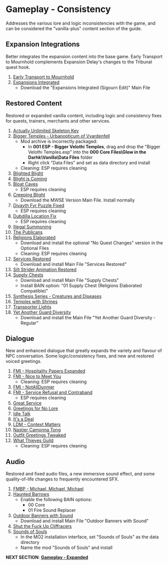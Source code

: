# Gameplay - Consistency
Addresses the various lore and logic inconsistencies with the game, and can be considered the "vanilla-plus" content section of the guide.

## Expansion Integrations
Better integrates the expansion content into the base game. Early Transport to Mournhold complements Expansion Delay's changes to the Tribunal quest hook.
1. [Early Transport to Mournhold](https://www.nexusmods.com/morrowind/mods/47985)
1. [Expansions Integrated](https://www.nexusmods.com/morrowind/mods/49232)
	- Download the "Expansions Integrated (Sigourn Edit)" Main File

## Restored Content
Restored or expanded vanilla content, including logic and consistency fixes for quests, trainers, merchants and other services.
1. [Actually Unlimited Skeleton Key](https://www.nexusmods.com/morrowind/mods/47972?)
1. [Bigger Temples - Urbanopticum of Vvardenfell](https://www.nexusmods.com/morrowind/mods/46184?)
	- Mod archive is incorrectly packaged:
		- In **001 ESP - Bigger Velothi Temples**, drag and drop the "Bigger Velothi Temples.esp" into the **000 Core Files\Glow in the Darhk\Vanilla\Data Files** folder
		- Right click "Data Files" and set as data directory and install
	- Cleaning: ESP requires cleaning
1. [Blighted Blight](https://www.nexusmods.com/morrowind/mods/48631?)
1. [Blight is Coming](https://www.nexusmods.com/morrowind/mods/47649?)
1. [Bloat Caves](https://www.nexusmods.com/morrowind/mods/43141?)
	- ESP requires cleaning
1. [Creeping Blight](https://www.nexusmods.com/morrowind/mods/47904?)
	- Download the MWSE Version Main File. Install normally
1. [Divayth Fyr Puzzle Fixed](https://www.nexusmods.com/morrowind/mods/45155?)
	- ESP requires cleaning
1. [Dubdilla Location Fix](https://www.nexusmods.com/morrowind/mods/46720?)
	- ESP requires cleaning
1. [Illegal Summoning](https://www.nexusmods.com/morrowind/mods/47105?)
1. [The Publicans](https://www.nexusmods.com/morrowind/mods/45410?)
1. [Religions Elaborated](https://www.nexusmods.com/morrowind/mods/47843?)
	- Download and install the optional "No Quest Changes" version in the Optional Files
	- Cleaning: ESP requires cleaning	
1. [Services Restored](https://www.nexusmods.com/morrowind/mods/47068?)
	- Download and install Main File "Services Restored"
1. [Silt Strider Animation Restored](https://www.nexusmods.com/morrowind/mods/44150?)
1. [Supply Chests](https://www.nexusmods.com/morrowind/mods/49232)
	- Download and install Main File "Supply Chests"
	- Install BAIN option: "01 Supply Chest (Religions Elaborated Compatible)"
1. [Synthesis Series - Creatures and Diseases](https://www.nexusmods.com/morrowind/mods/48279?)
1. [Temples with Shrines](https://www.nexusmods.com/morrowind/mods/45535?)
1. [Transporter Lights](https://www.nexusmods.com/morrowind/mods/48050?)
1. [Yet Another Guard Diversity](https://www.nexusmods.com/morrowind/mods/45894?)
	- Download and install the Main File "Yet Another Guard Diversity - Regular"

## Dialogue
New and enhanced dialogue that greatly expands the variety and flavour of NPC conversation. Some logic/consistency fixes, and new and restored voiced greetings.
1. [FMI - Hospitality Papers Expanded](https://www.nexusmods.com/morrowind/mods/46107?)
1. [FMI - Nice to Meet You](https://www.nexusmods.com/morrowind/mods/47329?)
	- Cleaning: ESP requires cleaning
1. [FMI - NotAllDunmer](https://www.nexusmods.com/morrowind/mods/47569?)
1. [FMI - Service Refusal and Contraband](https://www.nexusmods.com/morrowind/mods/47456?)
	- ESP requires cleaning
1. [Great Service](https://www.nexusmods.com/morrowind/mods/47767)
1. [Greetings for No Lore](https://www.nexusmods.com/morrowind/mods/46063?)
1. [Idle Talk](https://www.nexusmods.com/morrowind/mods/46948)
1. [It's a Deal](https://www.nexusmods.com/morrowind/mods/47968?)
1. [LDM - Context Matters](https://www.nexusmods.com/morrowind/mods/48273?)
1. [Nastier Camonna Tong](https://www.nexusmods.com/morrowind/mods/22601?)
1. [Outfit Greetings Tweaked](https://www.nexusmods.com/morrowind/mods/46066?)
1. [What Thieves Guild](https://www.nexusmods.com/morrowind/mods/47728?)
	- Cleaning: ESP requires cleaning

## Audio
Restored and fixed audio files, a new immersive sound effect, and some quality-of-life changes to frequently encountered SFX.
1. [FMBP - Michael, Michael, Michael](https://www.nexusmods.com/morrowind/mods/48598?)
1. [Haunted Barrows](https://www.nexusmods.com/morrowind/mods/46826?)
	- Enable the following BAIN options:
		- 00 Core
		- 01 Fire Sound Replacer
1. [Outdoor Banners with Sound](https://www.nexusmods.com/morrowind/mods/47068?)
	- Download and install Main File "Outdoor Banners with Sound"
1. [Shut the Fuck Up Cliffracers](https://www.nexusmods.com/morrowind/mods/46588?)
1. [Sounds of Souls](https://github.com/NullCascade/morrowind-mods)
	- In the MO2 installation interface, set "Sounds of Souls" as the data directory
	- Name the mod "Sounds of Souls" and install


**NEXT SECTION**:
[**Gameplay - Expanded**](https://github.com/doublemoulinet/Morrowind-Modular-Mod-Guide/blob/master/GAMEPLAY.md)